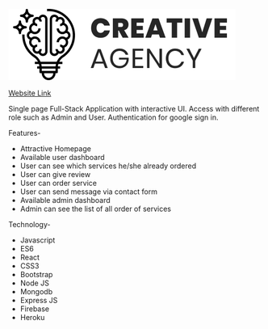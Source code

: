 ![alt text](/src/images/logos/logo.png "Logo")

[Website Link](https://creative-agency-32dca.web.app/)

Single page Full-Stack Application with interactive UI. Access with different role such as Admin and User. Authentication for google sign in.

Features-

* Attractive Homepage
* Available user dashboard
* User can see which services he/she already ordered
* User can give review
* User can order service
* User can send message via contact form
* Available admin dashboard
* Admin can see the list of all order of services

Technology-

* Javascript
* ES6
* React
* CSS3
* Bootstrap
* Node JS
* Mongodb
* Express JS
* Firebase
* Heroku